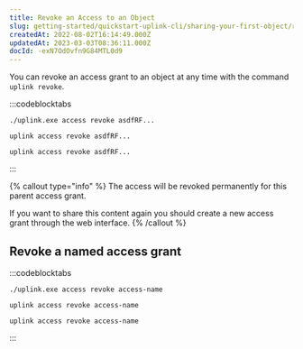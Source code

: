 ```yaml
---
title: Revoke an Access to an Object
slug: getting-started/quickstart-uplink-cli/sharing-your-first-object/revoke-an-access-to-an-object
createdAt: 2022-08-02T16:14:49.000Z
updatedAt: 2023-03-03T08:36:11.000Z
docId: -exN7OdOvfn9G84MTL0d9
---
```


You can revoke an access grant to an object at any time with the command `uplink revoke`.

:::codeblocktabs
```windows
./uplink.exe access revoke asdfRF...
```

```macos
uplink access revoke asdfRF...
```

```linux
uplink access revoke asdfRF...
```
:::

{% callout type="info"  %} 
The access will be revoked permanently for this parent access grant.&#x20;

If you want to share this content again you should create a new access grant through the web interface.
{% /callout %}

## Revoke a named access grant

:::codeblocktabs
```windows
./uplink.exe access revoke access-name
```

```macos
uplink access revoke access-name
```

```linux
uplink access revoke access-name
```
:::

